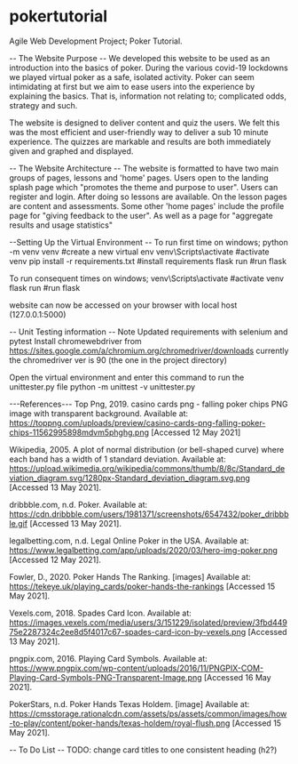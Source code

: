 # pokertutorial

Agile Web Development Project; Poker Tutorial.

-- The Website Purpose --
We developed this website to be used as an introduction into the basics of poker. During the various
covid-19 lockdowns we played virtual poker as a safe, isolated activity. Poker can seem intimidating at first
but we aim to ease users into the experience by explaining the basics. That is, information not relating to;
complicated odds, strategy and such.

The website is designed to deliver content and quiz the users. We felt this was the most efficient and user-friendly way to deliver a sub 10 minute experience. The quizzes are markable and results are both immediately given and graphed and displayed.

-- The Website Architecture --
The website is formatted to have two main groups of pages, lessons and 'home' pages.
Users open to the landing splash page which "promotes the theme and purpose to user". Users can register and login.
After doing so lessons are available. On the lesson pages are content and assessments. Some other 'home pages' include
the profile page for "giving feedback to the user". As well as a page for "aggregate results and usage statistics"

--Setting Up the Virtual Environment --
To run first time on windows;
python -m venv venv #create a new virtual env
venv\Scripts\activate #activate venv
pip install -r requirements.txt #install requirements
flask run #run flask

To run consequent times on windows;
venv\Scripts\activate #activate venv
flask run #run flask

website can now be accessed on your browser with local host (127.0.0.1:5000)

-- Unit Testing information --
Note Updated requirements with selenium and pytest
Install chromewebdriver from https://sites.google.com/a/chromium.org/chromedriver/downloads
currently the chromedriver ver is 90 (the one in the project directory)

Open the virtual environment and enter this command to run the unittester.py file
python -m unittest -v unittester.py

---References---
Top Png, 2019. casino cards png - falling poker chips PNG image with transparent background. Available at: <https://toppng.com/uploads/preview/casino-cards-png-falling-poker-chips-11562995898mdvm5phghg.png> [Accessed 12 May 2021]

Wikipedia, 2005. A plot of normal distribution (or bell-shaped curve) where each band has a width of 1 standard deviation. Available at: <https://upload.wikimedia.org/wikipedia/commons/thumb/8/8c/Standard_deviation_diagram.svg/1280px-Standard_deviation_diagram.svg.png> [Accessed 13 May 2021].

dribbble.com, n.d. Poker. Available at: <https://cdn.dribbble.com/users/1981371/screenshots/6547432/poker_dribbble.gif> [Accessed 13 May 2021].

legalbetting.com, n.d. Legal Online Poker in the USA. Available at: <https://www.legalbetting.com/app/uploads/2020/03/hero-img-poker.png> [Accessed 12 May 2021].

Fowler, D., 2020. Poker Hands The Ranking. [images] Available at: <https://tekeye.uk/playing_cards/poker-hands-the-rankings> [Accessed 15 May 2021].


Vexels.com, 2018. Spades Card Icon. Available at: <https://images.vexels.com/media/users/3/151229/isolated/preview/3fbd44975e2287324c2ee8d5f4017c67-spades-card-icon-by-vexels.png> [Accessed 13 May 2021].

pngpix.com, 2016. Playing Card Symbols. Available at: <https://www.pngpix.com/wp-content/uploads/2016/11/PNGPIX-COM-Playing-Card-Symbols-PNG-Transparent-Image.png> [Accessed 16 May 2021].

PokerStars, n.d. Poker Hands Texas Holdem. [image] Available at: <https://cmsstorage.rationalcdn.com/assets/ps/assets/common/images/how-to-play/content/poker-hands/texas-holdem/royal-flush.png> [Accessed 15 May 2021].

-- To Do List --
TODO: change card titles to one consistent heading (h2?)
